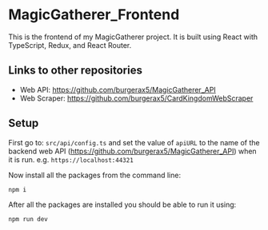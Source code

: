 # MagicGatherer_Frontend
This is the frontend of my MagicGatherer project. It is built using React with TypeScript, Redux, and React Router.

## Links to other repositories
- Web API: https://github.com/burgerax5/MagicGatherer_API
- Web Scraper: https://github.com/burgerax5/CardKingdomWebScraper

## Setup
First go to: `src/api/config.ts` and set the value of `apiURL` to the name of the backend web API (https://github.com/burgerax5/MagicGatherer_API) when it is run. e.g. `https://localhost:44321`

Now install all the packages from the command line:
```
npm i
```

After all the packages are installed you should be able to run it using:
```
npm run dev
```
